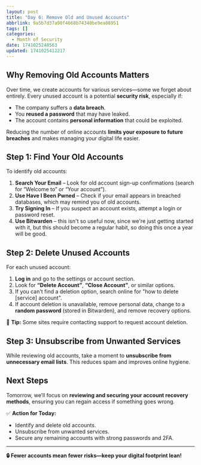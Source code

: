 ```yaml
---
layout: post
title: "Day 6: Remove Old and Unused Accounts"
abbrlink: 9a5b7d37a90f4668b74340be9ea08951
tags: []
categories:
  - Month of Security
date: 1741025248563
updated: 1741025412217
---
```


## Why Removing Old Accounts Matters

Over time, we create accounts for various services—some we forget about entirely. Every unused account is a potential **security risk**, especially if:

- The company suffers a **data breach**.
- You **reused a password** that may have leaked.
- The account contains **personal information** that could be exploited.

Reducing the number of online accounts **limits your exposure to future breaches** and makes managing your digital life easier.

## Step 1: Find Your Old Accounts

To identify old accounts:

1. **Search Your Email** – Look for old account sign-up confirmations (search for “Welcome to” or “Your account”).
2. **Use Have I Been Pwned** – Check if your email appears in breached databases, which may remind you of old accounts.
3. **Try Signing In** – If you suspect an account exists, attempt a login or password reset.
4. **Use Bitwarden** – this isn't so useful now, since we're just getting started with it, but this should become a regular habit, so doing this once a year will be good.

## Step 2: Delete Unused Accounts

For each unused account:

1. **Log in** and go to the settings or account section.
2. Look for **“Delete Account”**, **“Close Account”**, or similar options.
3. If you can't find a deletion option, search online for "how to delete \[service] account".
4. If account deletion is unavailable, remove personal data, change to a **random password** (stored in Bitwarden), and remove recovery options.

🔹 **Tip:** Some sites require contacting support to request account deletion.

## Step 3: Unsubscribe from Unwanted Services

While reviewing old accounts, take a moment to **unsubscribe from unnecessary email lists**. This reduces spam and improves online hygiene.

## Next Steps

Tomorrow, we’ll focus on **reviewing and securing your account recovery methods**, ensuring you can regain access if something goes wrong.

✅ **Action for Today:**

- Identify and delete old accounts.
- Unsubscribe from unwanted services.
- Secure any remaining accounts with strong passwords and 2FA.

***

**🔒 Fewer accounts mean fewer risks—keep your digital footprint lean!**
